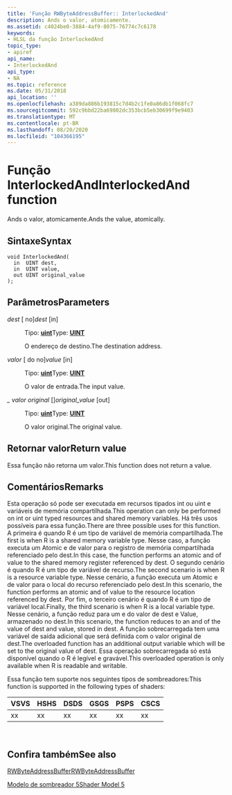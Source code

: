 ```yaml
---
title: 'Função RWByteAddressBuffer:: InterlockedAnd'
description: Ands o valor, atomicamente.
ms.assetid: c4024be0-3884-4af9-8075-76774c7c6178
keywords:
- HLSL da função InterlockedAnd
topic_type:
- apiref
api_name:
- InterlockedAnd
api_type:
- NA
ms.topic: reference
ms.date: 05/31/2018
api_location: ''
ms.openlocfilehash: a389da886b193815c7d4b2c1fe0a86db1f068fc7
ms.sourcegitcommit: 592c9bbd22ba69802dc353bcb5eb30699f9e9403
ms.translationtype: MT
ms.contentlocale: pt-BR
ms.lasthandoff: 08/20/2020
ms.locfileid: "104366195"
---
```

# <a name="interlockedand-function"></a><span data-ttu-id="692da-104">Função InterlockedAnd</span><span class="sxs-lookup"><span data-stu-id="692da-104">InterlockedAnd function</span></span>

<span data-ttu-id="692da-105">Ands o valor, atomicamente.</span><span class="sxs-lookup"><span data-stu-id="692da-105">Ands the value, atomically.</span></span>

## <a name="syntax"></a><span data-ttu-id="692da-106">Sintaxe</span><span class="sxs-lookup"><span data-stu-id="692da-106">Syntax</span></span>

``` syntax
void InterlockedAnd(
  in  UINT dest,
  in  UINT value,
  out UINT original_value
);
```

## <a name="parameters"></a><span data-ttu-id="692da-107">Parâmetros</span><span class="sxs-lookup"><span data-stu-id="692da-107">Parameters</span></span>

<dl> <dt>

<span data-ttu-id="692da-108">*dest* \[ no\]</span><span class="sxs-lookup"><span data-stu-id="692da-108">*dest* \[in\]</span></span>
</dt> <dd>

<span data-ttu-id="692da-109">Tipo: **[ **uint**](/windows/desktop/WinProg/windows-data-types)**</span><span class="sxs-lookup"><span data-stu-id="692da-109">Type: **[**UINT**](/windows/desktop/WinProg/windows-data-types)**</span></span>

<span data-ttu-id="692da-110">O endereço de destino.</span><span class="sxs-lookup"><span data-stu-id="692da-110">The destination address.</span></span>

</dd> <dt>

<span data-ttu-id="692da-111">*valor* \[ do no\]</span><span class="sxs-lookup"><span data-stu-id="692da-111">*value* \[in\]</span></span>
</dt> <dd>

<span data-ttu-id="692da-112">Tipo: **[ **uint**](/windows/desktop/WinProg/windows-data-types)**</span><span class="sxs-lookup"><span data-stu-id="692da-112">Type: **[**UINT**](/windows/desktop/WinProg/windows-data-types)**</span></span>

<span data-ttu-id="692da-113">O valor de entrada.</span><span class="sxs-lookup"><span data-stu-id="692da-113">The input value.</span></span>

</dd> <dt>

<span data-ttu-id="692da-114">*\_ valor original* \[\]</span><span class="sxs-lookup"><span data-stu-id="692da-114">*original\_value* \[out\]</span></span>
</dt> <dd>

<span data-ttu-id="692da-115">Tipo: **[ **uint**](/windows/desktop/WinProg/windows-data-types)**</span><span class="sxs-lookup"><span data-stu-id="692da-115">Type: **[**UINT**](/windows/desktop/WinProg/windows-data-types)**</span></span>

<span data-ttu-id="692da-116">O valor original.</span><span class="sxs-lookup"><span data-stu-id="692da-116">The original value.</span></span>

</dd> </dl>

## <a name="return-value"></a><span data-ttu-id="692da-117">Retornar valor</span><span class="sxs-lookup"><span data-stu-id="692da-117">Return value</span></span>

<span data-ttu-id="692da-118">Essa função não retorna um valor.</span><span class="sxs-lookup"><span data-stu-id="692da-118">This function does not return a value.</span></span>

## <a name="remarks"></a><span data-ttu-id="692da-119">Comentários</span><span class="sxs-lookup"><span data-stu-id="692da-119">Remarks</span></span>

<span data-ttu-id="692da-120">Esta operação só pode ser executada em recursos tipados int ou uint e variáveis de memória compartilhada.</span><span class="sxs-lookup"><span data-stu-id="692da-120">This operation can only be performed on int or uint typed resources and shared memory variables.</span></span> <span data-ttu-id="692da-121">Há três usos possíveis para essa função.</span><span class="sxs-lookup"><span data-stu-id="692da-121">There are three possible uses for this function.</span></span> <span data-ttu-id="692da-122">A primeira é quando R é um tipo de variável de memória compartilhada.</span><span class="sxs-lookup"><span data-stu-id="692da-122">The first is when R is a shared memory variable type.</span></span> <span data-ttu-id="692da-123">Nesse caso, a função executa um Atomic e de valor para o registro de memória compartilhada referenciado pelo dest.</span><span class="sxs-lookup"><span data-stu-id="692da-123">In this case, the function performs an atomic and of value to the shared memory register referenced by dest.</span></span> <span data-ttu-id="692da-124">O segundo cenário é quando R é um tipo de variável de recurso.</span><span class="sxs-lookup"><span data-stu-id="692da-124">The second scenario is when R is a resource variable type.</span></span> <span data-ttu-id="692da-125">Nesse cenário, a função executa um Atomic e de valor para o local do recurso referenciado pelo dest.</span><span class="sxs-lookup"><span data-stu-id="692da-125">In this scenario, the function performs an atomic and of value to the resource location referenced by dest.</span></span> <span data-ttu-id="692da-126">Por fim, o terceiro cenário é quando R é um tipo de variável local.</span><span class="sxs-lookup"><span data-stu-id="692da-126">Finally, the third scenario is when R is a local variable type.</span></span> <span data-ttu-id="692da-127">Nesse cenário, a função reduz para um e do valor de dest e Value, armazenado no dest.</span><span class="sxs-lookup"><span data-stu-id="692da-127">In this scenario, the function reduces to an and of the value of dest and value, stored in dest.</span></span> <span data-ttu-id="692da-128">A função sobrecarregada tem uma variável de saída adicional que será definida com o valor original de dest.</span><span class="sxs-lookup"><span data-stu-id="692da-128">The overloaded function has an additional output variable which will be set to the original value of dest.</span></span> <span data-ttu-id="692da-129">Essa operação sobrecarregada só está disponível quando o R é legível e gravável.</span><span class="sxs-lookup"><span data-stu-id="692da-129">This overloaded operation is only available when R is readable and writable.</span></span>

<span data-ttu-id="692da-130">Essa função tem suporte nos seguintes tipos de sombreadores:</span><span class="sxs-lookup"><span data-stu-id="692da-130">This function is supported in the following types of shaders:</span></span>



| <span data-ttu-id="692da-131">VS</span><span class="sxs-lookup"><span data-stu-id="692da-131">VS</span></span>  | <span data-ttu-id="692da-132">HS</span><span class="sxs-lookup"><span data-stu-id="692da-132">HS</span></span>  | <span data-ttu-id="692da-133">DS</span><span class="sxs-lookup"><span data-stu-id="692da-133">DS</span></span>  | <span data-ttu-id="692da-134">GS</span><span class="sxs-lookup"><span data-stu-id="692da-134">GS</span></span>  | <span data-ttu-id="692da-135">PS</span><span class="sxs-lookup"><span data-stu-id="692da-135">PS</span></span>  | <span data-ttu-id="692da-136">CS</span><span class="sxs-lookup"><span data-stu-id="692da-136">CS</span></span>  |
|-----|-----|-----|-----|-----|-----|
| <span data-ttu-id="692da-137">x</span><span class="sxs-lookup"><span data-stu-id="692da-137">x</span></span>   | <span data-ttu-id="692da-138">x</span><span class="sxs-lookup"><span data-stu-id="692da-138">x</span></span>   |  <span data-ttu-id="692da-139">x</span><span class="sxs-lookup"><span data-stu-id="692da-139">x</span></span>  | <span data-ttu-id="692da-140">x</span><span class="sxs-lookup"><span data-stu-id="692da-140">x</span></span>   | <span data-ttu-id="692da-141">x</span><span class="sxs-lookup"><span data-stu-id="692da-141">x</span></span>   | <span data-ttu-id="692da-142">x</span><span class="sxs-lookup"><span data-stu-id="692da-142">x</span></span>   |



 

## <a name="see-also"></a><span data-ttu-id="692da-143">Confira também</span><span class="sxs-lookup"><span data-stu-id="692da-143">See also</span></span>

<dl> <dt>

[<span data-ttu-id="692da-144">RWByteAddressBuffer</span><span class="sxs-lookup"><span data-stu-id="692da-144">RWByteAddressBuffer</span></span>](sm5-object-rwbyteaddressbuffer.md)
</dt> <dt>

[<span data-ttu-id="692da-145">Modelo de sombreador 5</span><span class="sxs-lookup"><span data-stu-id="692da-145">Shader Model 5</span></span>](d3d11-graphics-reference-sm5.md)
</dt> </dl>

 

 